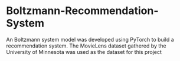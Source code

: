 # Boltzmann-Recommendation-System
An Boltzmann system model was developed using PyTorch to build a recommendation system. The MovieLens dataset gathered by the University of Minnesota was used as the dataset for this project
